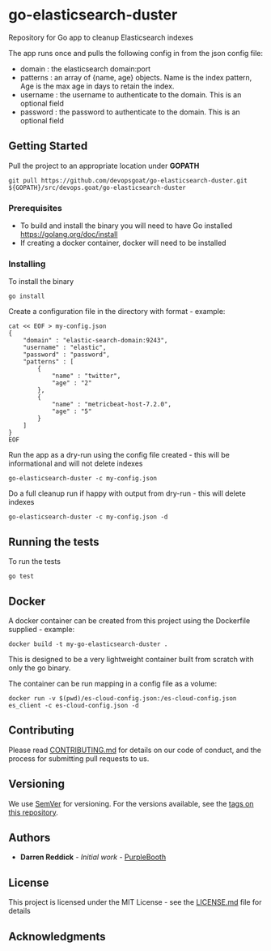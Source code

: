 # go-elasticsearch-duster
Repository for Go app to cleanup Elasticsearch indexes



The app runs once and pulls the following config in from the json config file:

* domain : the elasticsearch domain:port
* patterns : an array of {name, age} objects. Name is the index pattern, Age is the max age in days to retain the index.
* username : the username to authenticate to the domain. This is an optional field
* password : the password to authenticate to the domain. This is an optional field

## Getting Started

Pull the project to an appropriate location under **GOPATH**

    git pull https://github.com/devopsgoat/go-elasticsearch-duster.git ${GOPATH}/src/devops.goat/go-elasticsearch-duster

### Prerequisites

* To build and install the binary you will need to have Go installed https://golang.org/doc/install
* If creating a docker container, docker will need to be installed

### Installing

To install the binary

```
go install
```

Create a configuration file in the directory with format - example:

```
cat << EOF > my-config.json
{
    "domain" : "elastic-search-domain:9243",
    "username" : "elastic",
    "password" : "password",
    "patterns" : [
        {
            "name" : "twitter",
            "age" : "2"
        },
        {
            "name" : "metricbeat-host-7.2.0",
            "age" : "5"
        }
    ]
}
EOF
```

Run the app as a dry-run using the config file created - this will be informational and will not delete indexes

```
go-elasticsearch-duster -c my-config.json
```

Do a full cleanup run if happy with output from dry-run - this will delete indexes

```
go-elasticsearch-duster -c my-config.json -d
```



## Running the tests

To run the tests

    go test


## Docker

A docker container can be created from this project using the Dockerfile supplied - example:

```
docker build -t my-go-elasticsearch-duster .
```

This is designed to be a very lightweight container built from scratch with only the go binary.

The container can be run mapping in a config file as a volume:

```
docker run -v $(pwd)/es-cloud-config.json:/es-cloud-config.json es_client -c es-cloud-config.json -d
```

## Contributing

Please read [CONTRIBUTING.md](https://gist.github.com/) for details on our code of conduct, and the process for submitting pull requests to us.

## Versioning

We use [SemVer](http://semver.org/) for versioning. For the versions available, see the [tags on this repository](https://github.com/your/project/tags). 

## Authors

* **Darren Reddick** - *Initial work* - [PurpleBooth](https://github.com/devopsgoat)


## License

This project is licensed under the MIT License - see the [LICENSE.md](LICENSE.md) file for details

## Acknowledgments




